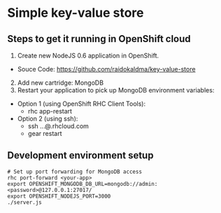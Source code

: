 Simple key-value store
======================

Steps to get it running in OpenShift cloud
------------------------------------------

1. Create new NodeJS 0.6 application in OpenShift.
  * Souce Code: https://github.com/raidokaldma/key-value-store
2. Add new cartridge: MongoDB
3. Restart your application to pick up MongoDB environment variables:
  * Option 1 (using OpenShift RHC Client Tools):
    * rhc app-restart <your-app>
  * Option 2 (using ssh):
    * ssh ...@<your-app>.rhcloud.com
    * gear restart

Development environment setup
-----------------------------
    # Set up port forwarding for MongoDB access
    rhc port-forward <your-app>
    export OPENSHIFT_MONGODB_DB_URL=mongodb://admin:<password>@127.0.0.1:27017/
    export OPENSHIFT_NODEJS_PORT=3000
    ./server.js

